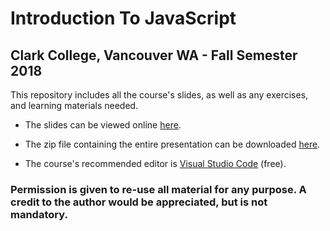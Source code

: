 # Introduction To JavaScript
## Clark College, Vancouver WA - Fall Semester 2018

This repository includes all the course's slides, as well as any exercises, and learning materials needed.

- The slides can be viewed online [here](https://travelingtechguy.github.io/introtojs/).

- The zip file containing the entire presentation can be downloaded [here](https://github.com/TravelingTechGuy/introtojs/archive/master.zip).

- The course's recommended editor is [Visual Studio Code](https://code.visualstudio.com/download/) (free).

### Permission is given to re-use all material for any purpose. A credit to the author would be appreciated, but is not mandatory.